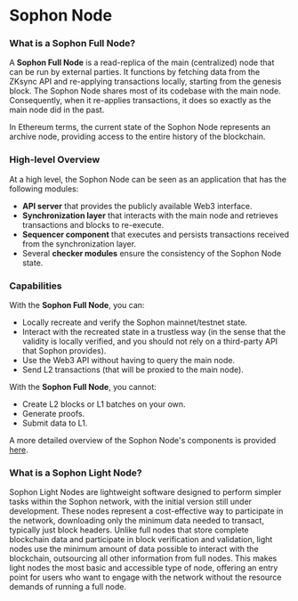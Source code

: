 # Sophon Node

### What is a Sophon Full Node?

A **Sophon Full Node** is a read-replica of the main (centralized) node that can be run by external parties. It functions by fetching data from the ZKsync API and re-applying transactions locally, starting from the genesis block. The Sophon Node shares most of its codebase with the main node. Consequently, when it re-applies transactions, it does so exactly as the main node did in the past.

In Ethereum terms, the current state of the Sophon Node represents an archive node, providing access to the entire history of the blockchain.

### High-level Overview

At a high level, the Sophon Node can be seen as an application that has the following modules:

* **API server** that provides the publicly available Web3 interface.
* **Synchronization layer** that interacts with the main node and retrieves transactions and blocks to re-execute.
* **Sequencer component** that executes and persists transactions received from the synchronization layer.
* Several **checker modules** ensure the consistency of the Sophon Node state.

### Capabilities

With the **Sophon Full Node**, you can:

* Locally recreate and verify the Sophon mainnet/testnet state.
* Interact with the recreated state in a trustless way (in the sense that the validity is locally verified, and you should not rely on a third-party API that Sophon provides).
* Use the Web3 API without having to query the main node.
* Send L2 transactions (that will be proxied to the main node).

With the **Sophon Full Node**, you cannot:

* Create L2 blocks or L1 batches on your own.
* Generate proofs.
* Submit data to L1.

A more detailed overview of the Sophon Node's components is provided [here](https://docs.zksync.io/infra/introduction.html).

### What is a Sophon Light Node?

Sophon Light Nodes are lightweight software designed to perform simpler tasks within the Sophon network, with the initial version still under development. These nodes represent a cost-effective way to participate in the network, downloading only the minimum data needed to transact, typically just block headers. Unlike full nodes that store complete blockchain data and participate in block verification and validation, light nodes use the minimum amount of data possible to interact with the blockchain, outsourcing all other information from full nodes. This makes light nodes the most basic and accessible type of node, offering an entry point for users who want to engage with the network without the resource demands of running a full node.
